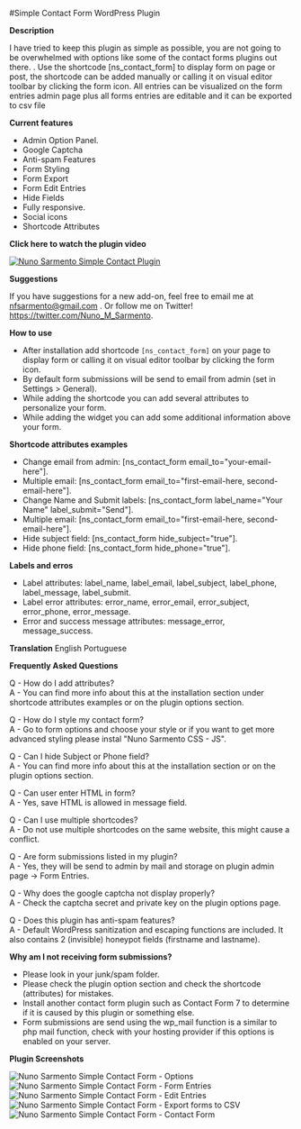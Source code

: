 #Simple Contact Form WordPress Plugin


**Description**

I have tried to keep this plugin as simple as possible, you are not going to be overwhelmed with options like some of the contact forms plugins out there.
. Use the shortcode [ns_contact_form] to display form on page or post, the shortcode can be added manually or calling it on visual editor toolbar by clicking the form icon. All entries can be visualized on the form entries admin page plus all forms entries are editable and it can be exported to csv file



**Current features**

* Admin Option Panel.
* Google Captcha
* Anti-spam Features
* Form Styling
* Form Export
* Form Edit Entries
* Hide Fields
* Fully responsive.
* Social icons
* Shortcode Attributes

**Click here to watch the plugin video**

[![Nuno Sarmento Simple Contact Plugin](https://i.ytimg.com/vi/nOCU0rKOrfM/1.jpg)](https://www.youtube.com/watch?v=nOCU0rKOrfM)

**Suggestions**

If you have suggestions for a new add-on, feel free to email me at nfsarmento@gmail.com .
Or follow me on Twitter!
https://twitter.com/Nuno_M_Sarmento.

**How to use**
* After installation add shortcode `[ns_contact_form]` on your page to display form or calling it on visual editor toolbar by clicking the form icon.
* By default form submissions will be send to email from admin (set in Settings > General).
* While adding the shortcode you can add several attributes to personalize your form.
* While adding the widget you can add some additional information above your form.

**Shortcode attributes examples**
* Change email from admin: [ns_contact_form email_to="your-email-here"].
* Multiple email: [ns_contact_form email_to="first-email-here, second-email-here"].
* Change Name and Submit labels: [ns_contact_form label_name="Your Name" label_submit="Send"].
* Multiple email: [ns_contact_form email_to="first-email-here, second-email-here"].
* Hide subject field: [ns_contact_form hide_subject="true"].
* Hide phone field: [ns_contact_form hide_phone="true"].

**Labels and erros**
* Label attributes: label_name, label_email, label_subject, label_phone, label_message, label_submit.
* Label error attributes: error_name, error_email, error_subject, error_phone, error_message.
* Error and success message attributes: message_error, message_success.

**Translation**
English
Portuguese

**Frequently Asked Questions**

Q - How do I add attributes? <br />
A - You can find more info about this at the installation section under shortcode attributes examples or on the plugin options section.

Q - How do I style my contact form?  <br />
A - Go to form options and choose your style or if you want to get more advanced styling please instal "Nuno Sarmento CSS - JS".

Q - Can I hide Subject or Phone field? <br />
A - You can find more info about this at the installation section or on the plugin options section.

Q - Can user enter HTML in form? <br />
A - Yes, save HTML is allowed in message field.

Q - Can I use multiple shortcodes? <br />
A - Do not use multiple shortcodes on the same website, this might cause a conflict.

Q - Are form submissions listed in my plugin? <br />
A - Yes, they will be send to admin by mail and storage on plugin admin page -> Form Entries.

Q - Why does the google captcha not display properly? <br />
A - Check the captcha secret and private key on the plugin options page.

Q - Does this plugin has anti-spam features? <br />
A - Default WordPress sanitization and escaping functions are included. It also contains 2 (invisible) honeypot fields (firstname and lastname).


**Why am I not receiving form submissions?**
* Please look in your junk/spam folder.
* Please check the plugin option section and check the shortcode (attributes) for mistakes.
* Install another contact form plugin such as Contact Form 7 to determine if it is caused by this plugin or something else.
* Form submissions are send using the wp_mail function is a similar to php mail function, check with your hosting provider if this options is enabled on your server.


**Plugin Screenshots**

![Nuno Sarmento Simple Contact Form - Options](https://github.com/nfsarmento/nuno-sarmento-simple-contact-form/blob/master/assets/images/screenshot-1.png "Admin Panel Menu.")
![ Nuno Sarmento Simple Contact Form - Form Entries](https://github.com/nfsarmento/nuno-sarmento-simple-contact-form/blob/master/assets/images/screenshot-2.png "Optional title")
![ Nuno Sarmento Simple Contact Form - Edit Entries](https://github.com/nfsarmento/nuno-sarmento-simple-contact-form/blob/master/assets/images/screenshot-3.png "Optional title")
![Nuno Sarmento Simple Contact Form - Export forms to CSV](https://github.com/nfsarmento/nuno-sarmento-simple-contact-form/blob/master/assets/images/screenshot-4.png "Optional title")
![Nuno Sarmento Simple Contact Form - Contact Form](https://github.com/nfsarmento/nuno-sarmento-simple-contact-form/blob/master/assets/images/screenshot-5.png "Optional title")
